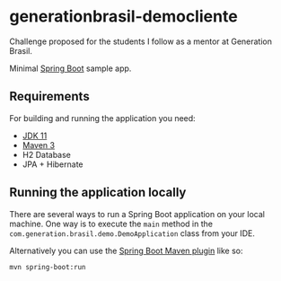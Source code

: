 # generationbrasil-democliente
Challenge proposed for the students I follow as a mentor at Generation Brasil.

Minimal [Spring Boot](http://projects.spring.io/spring-boot/) sample app.

## Requirements

For building and running the application you need:

- [JDK 11](https://www.oracle.com/java/technologies/downloads/#java11)
- [Maven 3](https://maven.apache.org)
- H2 Database
- JPA + Hibernate

## Running the application locally

There are several ways to run a Spring Boot application on your local machine. One way is to execute the `main` method in the `com.generation.brasil.demo.DemoApplication` class from your IDE.

Alternatively you can use the [Spring Boot Maven plugin](https://docs.spring.io/spring-boot/docs/current/reference/html/build-tool-plugins-maven-plugin.html) like so:

```shell
mvn spring-boot:run
```

